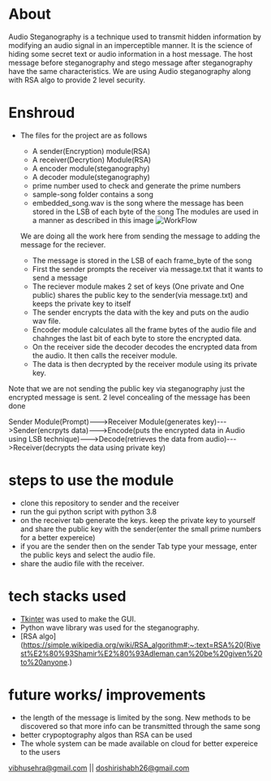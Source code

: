 # About
Audio Steganography is a technique used to transmit hidden information by modifying an audio signal in an imperceptible manner. It is the science of hiding some secret text or audio information in a host message. The host message before steganography and stego message after steganography have the same characteristics. We are using Audio steganography along with RSA algo to provide 2 level security.

# Enshroud
- The files for the project are as follows 
   - A sender(Encryption) module(RSA)
   - A receiver(Decrytion) Module(RSA)
   - A encoder module(steganography)
   - A decoder module(steganography)
   - prime number used to check and generate the prime numbers
   - sample-song folder contains a song
   - embedded_song.wav is the song where the message has been stored in the LSB of each byte of the song
   The modules are used in a manner as described in this image
  ![WorkFlow](https://www.eetindia.co.in/wp-content/uploads/sites/4/2020/04/Data_over_sound_fig1_end_to_end_1800x1025.jpg)
  
  We are doing all the work here from sending the message to adding the message for the reciever.
  - The message is stored in the LSB of each  frame_byte of the song
  - First the sender prompts the receiver via message.txt that it wants to send a message
  - The reciever module makes 2 set of keys (One private and One public) shares the public key to the sender(via message.txt) and keeps the private key to itself
  - The sender encrypts the data with the key and puts on the audio wav file.
  - Encoder module calculates all the frame bytes of the audio file and chahnges the last bit of each byte to store the encrypted data.
  - On the receiver side the decoder decodes the encrypted data from the audio. It then calls the receiver module.
  - The data is then decrypted by the receiver module using its private key.
  
 Note that we are not sending the public key via steganography just the encrypted message is sent.
 2 level concealing of the message has been done
  
 Sender Module(Prompt)--->Receiver Module(generates key)--->Sender(encrpyts data)--->Encode(puts the encrypted data in Audio using LSB technique)--->Decode(retrieves the data from audio)--->Receiver(decrypts the data using private key)
 
 
 # steps to use the module
 - clone this repository to sender and the receiver
 - run the gui python script with python 3.8
 - on the receiver tab generate the keys. keep the private key to yourself and share the public key with the sender(enter the small prime numbers for a better expereice)
 - if you are the sender then on the sender Tab type your message, enter the public keys and select the audio file.
 - share the audio file with the receiver.
 
 # tech stacks used
 - [Tkinter](https://docs.python.org/3/library/tkinter.html) was used to make the GUI.
 - Python wave library was used for the steganography.
 - [RSA algo](https://simple.wikipedia.org/wiki/RSA_algorithm#:~:text=RSA%20(Rivest%E2%80%93Shamir%E2%80%93Adleman,can%20be%20given%20to%20anyone.)

# future works/ improvements
- the length of the message is limited by the song. New methods to be discovered so that more info can be transmitted through the same song
- better crypoptography algos than RSA can be used
- The whole system can be made available on cloud for better expereice to the users

vibhusehra@gmail.com || doshirishabh26@gmail.com
